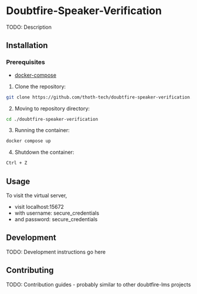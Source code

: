 # Doubtfire-Speaker-Verification

TODO: Description

## Installation

### Prerequisites 

- [docker-compose](https://docs.docker.com/compose/install/)

1. Clone the repository: 

```bash
git clone https://github.com/thoth-tech/doubtfire-speaker-verification.git 
```

2. Moving to repository directory: 
```bash
cd ./doubtfire-speaker-verification
```

3. Running the container: 
```bash
docker compose up 
```
 
4. Shutdown the container: 
```bash
Ctrl + Z 
```

## Usage

To visit the virtual server, 
- visit localhost:15672
- with username: secure_credentials
- and password: secure_credentials 


## Development

TODO: Development instructions go here

## Contributing

TODO: Contribution guides - probably similar to other doubtfire-lms projects
